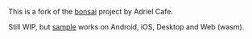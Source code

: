 This is a fork of the [bonsai](https://github.com/adrielcafe/bonsai) project by Adriel Cafe.

Still WIP, but [sample](./sample) works on Android, iOS, Desktop and Web (wasm).
